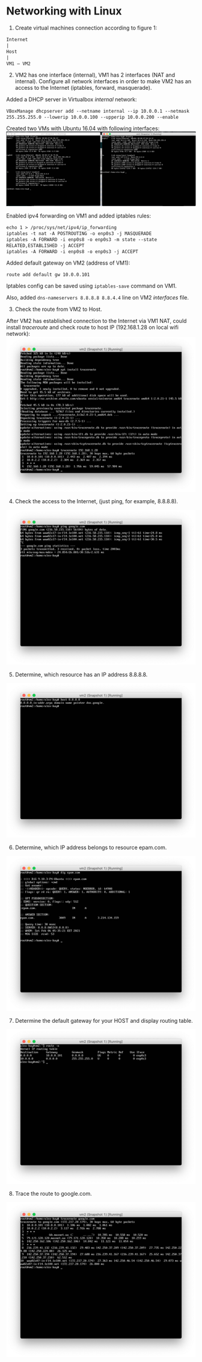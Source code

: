 
# Networking with Linux

1. Create virtual machines connection according to figure 1:

```
Internet
|
Host
|
VM1 – VM2
```

2. VM2 has one interface (internal), VM1 has 2 interfaces (NAT and internal). Configure all network interfaces in order to make VM2 has an access to the Internet (iptables, forward, masquerade).

Added a DHCP server in Virtualbox *internal* network:

```
VBoxManage dhcpserver add --netname internal --ip 10.0.0.1 --netmask 255.255.255.0 --lowerip 10.0.0.100 --upperip 10.0.0.200 --enable
```

Created two VMs with Ubuntu 16.04 with following interfaces:
![Screenshot 2.1](https://github.com/alex-kay/DevOps_online_Kharkiv_2020Q42021Q1/blob/master/m6/task6.1/Screenshots/Screenshot%202021-02-06%20at%2004.38.54.jpg)

Enabled ipv4 forwarding on VM1 and added iptables rules:

```
echo 1 > /proc/sys/net/ipv4/ip_forwarding
iptables -t nat -A POSTROUTING -o enp0s3 -j MASQUERADE
iptables -A FORWARD -i enp0s8 -o enp0s3 -m state --state RELATED,ESTABLISHED -j ACCEPT
iptables -A FORWARD -i enp0s8 -o enp0s3 -j ACCEPT
```

Added default gateway on VM2 (address of VM1):

```
route add default gw 10.0.0.101
```

Iptables config can be saved using `iptables-save` command on VM1.

Also, added `dns-nameservers 8.8.8.8 8.8.4.4` line on VM2 *interfaces* file.

3. Check the route from VM2 to Host.

After VM2 has established connection to the Internet via VM1 NAT, could install *traceroute* and check route to host IP (192.168.1.28 on local wifi network):
![Screenshot 3](https://github.com/alex-kay/DevOps_online_Kharkiv_2020Q42021Q1/blob/master/m6/task6.1/Screenshots/Screenshot%202021-02-06%20at%2005.27.41.jpg)

4. Check the access to the Internet, (just ping, for example, 8.8.8.8).

![Screenshot 4](https://github.com/alex-kay/DevOps_online_Kharkiv_2020Q42021Q1/blob/master/m6/task6.1/Screenshots/Screenshot%202021-02-06%20at%2005.30.22.jpg)

5. Determine, which resource has an IP address 8.8.8.8.

![Screenshot 5](https://github.com/alex-kay/DevOps_online_Kharkiv_2020Q42021Q1/blob/master/m6/task6.1/Screenshots/Screenshot%202021-02-06%20at%2005.34.31.jpg)

6. Determine, which IP address belongs to resource epam.com.

![Screenshot 6](https://github.com/alex-kay/DevOps_online_Kharkiv_2020Q42021Q1/blob/master/m6/task6.1/Screenshots/Screenshot%202021-02-06%20at%2005.35.32.jpg)

7. Determine the default gateway for your HOST and display routing table.

![Screenshot 7](https://github.com/alex-kay/DevOps_online_Kharkiv_2020Q42021Q1/blob/master/m6/task6.1/Screenshots/Screenshot%202021-02-12%20at%2022.32.27.jpg)

8. Trace the route to google.com.

![Screenshot 8](https://github.com/alex-kay/DevOps_online_Kharkiv_2020Q42021Q1/blob/master/m6/task6.1/Screenshots/Screenshot%202021-02-06%20at%2005.39.21.jpg)
